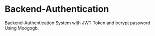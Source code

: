 # Backend-Authentication
Backend-Authentication System with JWT Token and bcrypt password Using Moogogb.
